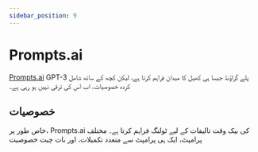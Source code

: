 ```yaml
---
sidebar_position: 9
---
```


# Prompts.ai

[Prompts.ai](https://prompts.ai/) GPT-3 پلے گراؤنڈ جیسا ہی کھیل کا میدان فراہم کرتا ہے، لیکن کچھ کے ساتھ
شامل کردہ خصوصیات. اب اس کی ترقی نہیں ہو رہی ہے۔



## خصوصیات
خاص طور پر، Prompts.ai کی بیک وقت تالیفات کے لیے ٹولنگ فراہم کرتا ہے۔
مختلف پرامپٹ، ایک ہی پرامپٹ سے متعدد تکمیلات، اور بات چیت
خصوصیت